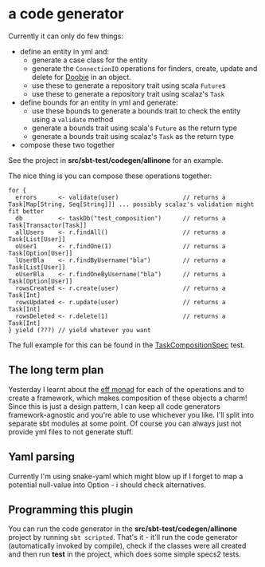 # a code generator

Currently it can only do few things:

- define an entity in yml and:
  - generate a case class for the entity
  - generate the `ConnectionIO` operations for finders, create, update and delete for [Doobie](https://github.com/tpolecat/doobie) in an object.
  - use these to generate a repository trait using scala `Future`s
  - use these to generate a repository trait using scalaz's `Task`
- define bounds for an entity in yml and generate:
  - use these bounds to generate a bounds trait to check the entity using a `validate` method
  - generate a bounds trait using scala's `Future` as the return type
  - generate a bounds trait using scalaz's `Task` as the return type
- compose these two together

See the project in **src/sbt-test/codegen/allinone** for an example.

The nice thing is you can compose these operations together:

```
for {
  errors      <- validate(user)                  // returns a Task[Map[String, Seq[String]]] ... possibly scalaz's validation might fit better
  db          <- taskDb("test_composition")      // returns a Task[Transactor[Task]]
  allUsers    <- r.findAll()                     // returns a Task[List[User]]
  oUser1      <- r.findOne(1)                    // returns a Task[Option[User]]
  lUserBla    <- r.findByUsername("bla")         // returns a Task[List[User]]
  oUserBla    <- r.findOneByUsername("bla")      // returns a Task[Option[User]]
  rowsCreated <- r.create(user)                  // returns a Task[Int]
  rowsUpdated <- r.update(user)                  // returns a Task[Int]
  rowsDeleted <- r.delete(1)                     // returns a Task[Int]
} yield (???) // yield whatever you want

```

The full example for this can be found in the
[TaskCompositionSpec](src/sbt-test/codegen/allinone/src/test/scala/com/example/TaskCompositionSpec.scala)
test.

## The long term plan

Yesterday I learnt about the [eff monad](https://github.com/atnos-org/eff-scalaz)
for each of the operations and to create a framework, which makes composition of
these objects a charm! Since this is just a design pattern, I can keep all code
generators framework-agnostic and you're able to use whichever you like. I'll
split into separate sbt modules at some point. Of course you can always just not
provide yml files to not generate stuff.

## Yaml parsing

Currently I'm using snake-yaml which might blow up if I forget to map a potential
null-value into Option - i should check alternatives.

## Programming this plugin

You can run the code generator in the **src/sbt-test/codegen/allinone** project by running
`sbt scripted`. That's it - it'll run the code generator (automatically invoked by compile),
check if the classes were all created and then run **test** in the project, which does some
simple specs2 tests.

